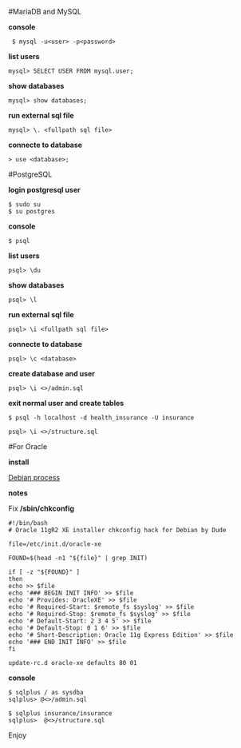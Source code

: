 #MariaDB and MySQL

**console**
```
 $ mysql -u<user> -p<password>
```
**list users**
```
mysql> SELECT USER FROM mysql.user;
```
**show databases**
```
mysql> show databases;
```
**run external sql file**
```
mysql> \. <fullpath sql file>
```
**connecte to database**
```
> use <database>;
```
#PostgreSQL

**login postgresql user**
```
$ sudo su
$ su postgres
```
**console**
```
$ psql
```
**list users**
```
psql> \du
```
**show databases**
```
psql> \l
```
**run external sql file**
```
psql> \i <fullpath sql file>
```
**connecte to database**
```
psql> \c <database>
```
**create database and user**
```
psql> \i <>/admin.sql
```
**exit normal user and create tables**
```
$ psql -h localhost -d health_insurance -U insurance
```
```
psql> \i <>/structure.sql
```
#For Oracle

**install**

[Debian process](http://www.javavault.it/2015/01/27/install-oracle-11g-xe-on-debian/)

**notes**

Fix __/sbin/chkconfig__

``` shell
#!/bin/bash
# Oracle 11gR2 XE installer chkconfig hack for Debian by Dude

file=/etc/init.d/oracle-xe

FOUND=$(head -n1 "${file}" | grep INIT)

if [ -z "${FOUND}" ]
then
echo >> $file
echo '### BEGIN INIT INFO' >> $file
echo '# Provides: OracleXE' >> $file
echo '# Required-Start: $remote_fs $syslog' >> $file
echo '# Required-Stop: $remote_fs $syslog' >> $file
echo '# Default-Start: 2 3 4 5' >> $file
echo '# Default-Stop: 0 1 6' >> $file
echo '# Short-Description: Oracle 11g Express Edition' >> $file
echo '### END INIT INFO' >> $file
fi

update-rc.d oracle-xe defaults 80 01
```


**console**
```
$ sqlplus / as sysdba
sqlplus> @<>/admin.sql
```
```
$ sqlplus insurance/insurance
sqlplus>  @<>/structure.sql
```
Enjoy
